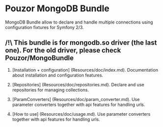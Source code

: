 Pouzor MongoDB Bundle
=================

MongoDB Bundle allow to declare and handle multiple connections using configuration fixtures for Symfony 2/3.

## /!\ This bundle is for mongodb.so driver (the last one). For the old driver, please check Pouzor/MongoBundle

1.  [Installation + configuration] (Resources/doc/index.md).
    Documentation about installation and configuration features.

2.  [Repositories] (Resources/doc/repositories.md).
    Declare and use repositories for managing collections.

3.  [ParamConverters] (Resources/doc/param_converter.md).
    Use parameter converters together with api features for handling urls.
    
4.  [How to use] (Resources/doc/usage.md).
    Use parameter converters together with api features for handling urls.    